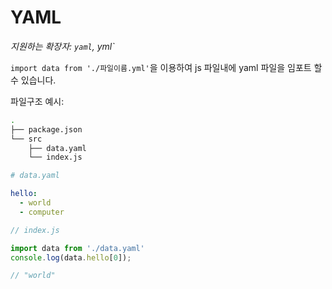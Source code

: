 # YAML

_지원하는 확장자: `yaml`, yml`_

`import data from './파일이름.yml'`을 이용하여 js 파일내에 yaml 파일을 임포트 할 수 있습니다.

파일구조 예시:

```bash
.
├── package.json
└── src
    ├── data.yaml
    └── index.js
```

```yaml
# data.yaml

hello:
  - world
  - computer
```

```js
// index.js

import data from './data.yaml'
console.log(data.hello[0]);

// "world"
```
